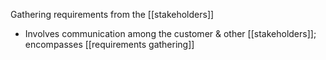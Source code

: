 Gathering requirements from the [[stakeholders]]

- Involves communication among the customer & other [[stakeholders]]; encompasses [[requirements gathering]]